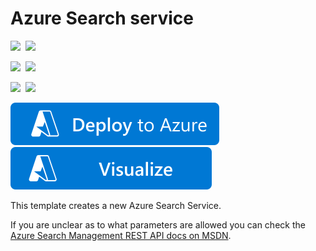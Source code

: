 # Azure Search service

<IMG SRC="https://azurequickstartsservice.blob.core.windows.net/badges/101-azure-search-create/PublicLastTestDate.svg" />&nbsp;
<IMG SRC="https://azurequickstartsservice.blob.core.windows.net/badges/101-azure-search-create/PublicDeployment.svg" />&nbsp;

<IMG SRC="https://azurequickstartsservice.blob.core.windows.net/badges/101-azure-search-create/FairfaxLastTestDate.svg" />&nbsp;
<IMG SRC="https://azurequickstartsservice.blob.core.windows.net/badges/101-azure-search-create/FairfaxDeployment.svg" />&nbsp;

<IMG SRC="https://azurequickstartsservice.blob.core.windows.net/badges/101-azure-search-create/BestPracticeResult.svg" />&nbsp;
<IMG SRC="https://azurequickstartsservice.blob.core.windows.net/badges/101-azure-search-create/CredScanResult.svg" />&nbsp;

[![Deploy to Azure](https://raw.githubusercontent.com/Azure/azure-quickstart-templates/master/1-CONTRIBUTION-GUIDE/images/deploytoazure.svg)](https://portal.azure.com/#create/Microsoft.Template/uri/https%3A%2F%2Fraw.githubusercontent.com%2FAzure%2Fazure-quickstart-templates%2Fmaster%2F101-azure-search-create%2Fazuredeploy.json)
<a href="http://armviz.io/#/?load=https%3A%2F%2Fraw.githubusercontent.com%2FAzure%2Fazure-quickstart-templates%2Fmaster%2F101-azure-search-create%2Fazuredeploy.json" target="_blank">
    <img src="https://raw.githubusercontent.com/Azure/azure-quickstart-templates/master/1-CONTRIBUTION-GUIDE/images/visualizebutton.svg"/>
</a>

This template creates a new Azure Search Service.

If you are unclear as to what parameters are allowed you can check the [Azure Search Management REST API docs on MSDN](https://msdn.microsoft.com/en-us/library/azure/dn832687.aspx).

